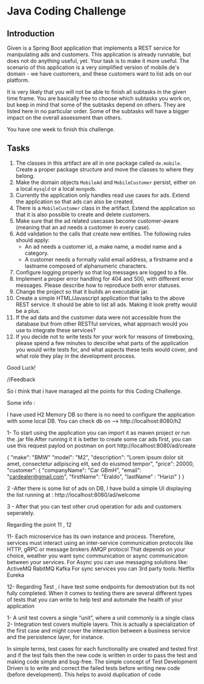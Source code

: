 # Java Coding Challenge

## Introduction
Given is a Spring Boot application that implements a REST service for manipulating ads and customers. This application is already runnable, but does not do anything useful, yet. Your task is to make it more useful. The scenario of this application is a very simplified version of mobile.de's domain - we have customers, and these customers want to list ads on our platform.

It is very likely that you will not be able to finish all subtasks in the given time frame. You are basically free to choose which subtasks you work on, but keep in mind that some of the subtasks depend on others. They are listed here in no particular order. Some of the subtasks will have a bigger impact on the overall assessment than others.

You have one week to finish this challenge.

## Tasks
1. The classes in this artifact are all in one package called `de.mobile`. Create a proper package structure and move the classes to where they belong.
2. Make the domain objects `MobileAd` and `MobileCustomer` persist, either on a local `mysqld` or a local `mongodb`.
3. Currently the application only handles read use cases for ads. Extend the application so that ads can also be created.
4. There is a `MobileCustomer` class in the artifact. Extend the application so that it is also possible to create and delete customers.
5. Make sure that the ad related usecases become customer-aware (meaning that an ad needs a customer in every case).
6. Add validation to the calls that create new entities. The following rules should apply:
   - An ad needs a customer id, a make name, a model name and a category.
   - A customer needs a formally valid email address, a firstname and a lastname composed of alphanumeric characters.
7. Configure logging properly so that log messages are logged to a file.
8. Implement a proper error handling for 404 and 500, with different error messages. Please describe how to reproduce both error statuses.
9. Change the project so that it builds an executable jar.
10. Create a simple HTML/Javascript application that talks to the above REST service. It should be able to list all ads. Making it look pretty would be a plus.
11. If the ad data and the customer data were not accessible from the database but from other RESTful services, what approach would you use to integrate these services? 
12. If you decide not to write tests for your work for reasons of timeboxing, please spend a few minutes to describe what parts of the application you would write tests for, and what aspects these tests would cover, and what role they play in the development process.

Good Luck!


//Feedback

So i think that i have managed all the points for this Coding Challenge.

Some info :

I have used H2 Memory DB so there is no need to configure the application with some local DB.
You can check db on --> http://localhost:8080/h2




1- To start using the application you can import it as maven project or run the .jar file.After running it 
   it is better to create some car ads first, you can use this request paylod on postman on port http://localhost:8080/ad/create

{
    "make": "BMW"
    "model": "M2",
    "description": "Lorem ipsum dolor sit amet, consectetur adipiscing elit, sed do eiusmod tempor",
    "price": 20000,
        "customer": {
        "companyName": "Car GBmH",
        "email": "cardealer@gmail.com",
        "firstName": "Eraldo",
        "lastName" : "Harizi"
    }
}


2 -After there is some list of ads on DB,  I have build a simple UI displaying the list running at : http://localhost:8080/ad/welcome

3 - After that you can test other crud operation for ads and customers seperately.

Regarding the point 11 , 12

11- Each microservice has its own instance and process. Therefore, services must 
interact using an inter-service communication protocols like HTTP, gRPC or message brokers AMQP protocol
That depends on your choice, weather you want sync communication or async communication between your services.
For Async you can use messaging solutions like:
ActiveMQ
RabitMQ
Kafka
For sync services you can 3rd party tools:
Netflix Eureka

12- Regarding Test , i have test some endpoints for demostration but its not fully completed.
When it comes to testing there are several different types of tests 
that you can write to help test and automate the health of your application


1- A unit test covers a single “unit”, where a unit commonly is a single class
2- Integration test covers multiple layers. This is actually a specialization of the first case 
and might cover the interaction between a business service and the persistence layer, for instance.

In simple terms, test cases for each functionality are created and tested first and if the test fails 
then the new code is written in order to pass the test and making code simple and bug-free.
The simple concept of Test Development Driven is to write and correct the failed tests before writing new code (before development). 
This helps to avoid duplication of code





